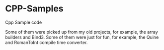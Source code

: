 # CPP-Samples
Cpp Sample code

Some of them were picked up from my old projects, for example, the array builders and Bind3. 
Some of them were just for fun, for example, the Quine and RomanToInt compile time converter.
